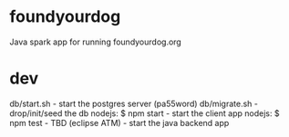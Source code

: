 # foundyourdog

Java spark app for running foundyourdog.org

# dev

db/start.sh   - start the postgres server (pa55word)
db/migrate.sh - drop/init/seed the db
nodejs: $ npm start - start the client app
nodejs: $ npm test - TBD
(eclipse ATM) - start the java backend app
